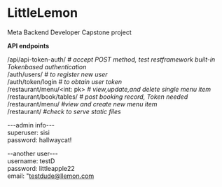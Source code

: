 # LittleLemon
Meta Backend Developer Capstone project<br>

**API endpoints**

/api/api-token-auth/  *# accept POST method, test restframework built-in Tokenbased authentication*<br>
/auth/users/   *# to register new user* <br>
/auth/token/login   *# to obtain user token* <br>
/restaurant/menu/<int: pk>  *# view,update,and delete single menu item* <br>
/restaurant/book/tables/ *# post booking record, Token needed* <br>
/restaurant/menu/  *#view and create new menu item* <br>
/restaurant/ *#check to serve static files* <br>

---admin info--- <br>
superuser: sisi <br>
password: hallwaycat! <br>

--another user--- <br>
username: testD <br>
password: littleapple22 <br>
email: "testdude@llemon.com
